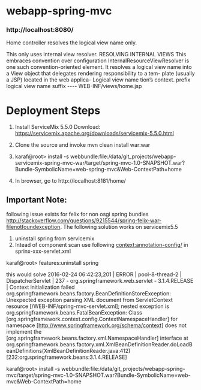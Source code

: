 # webapp-spring-mvc

### http://localhost:8080/

Home controller resolves the logical view name only.

This only uses internal view resolver.
RESOLVING INTERNAL VIEWS
This embraces convention over configuration
InternalResourceViewResolver is one such convention-oriented element.
It
resolves a logical view name into a View object
that delegates rendering responsibility to a tem-
plate (usually a JSP) located in the web applica-
Logical view name
tion’s context.
prefix        logical view name   suffix
              ----
WEB-INF/views/home.jsp


# Deployment Steps
1. Install ServiceMix 5.5.0
Download: https://servicemix.apache.org/downloads/servicemix-5.5.0.html
2. Clone the source and invoke 
	mvn clean install war:war
3. karaf@root> install -s webbundle:file:/data/git_projects/webapp-servicemix-spring-mvc-war/target/spring-mvc-1.0-SNAPSHOT.war?Bundle-SymbolicName=web-spring-mvc&Web-ContextPath=home

4. In browser, go to http://localhost:8181/home/

## Important Note:
following issue exists for felix for non osgi spring bundles
http://stackoverflow.com/questions/9215544/spring-felix-war-filenotfoundexception. The following solution works on servicemix5.5
1. uninstall spring from servicemix
2. Intead of component scan use following
    <context:annotation-config/>
    <!--<context:component-scan base-package="com.examples.controllers" />-->
    <bean id="homeController" class="com.examples.controllers.HomeController" />
    in sprinx-xxx-servlet.xml
    
karaf@root> features:uninstall spring

this would solve
2016-02-24 06:42:23,201 | ERROR | pool-8-thread-2  | DispatcherServlet                | 237 - org.springframework.web.servlet - 3.1.4.RELEASE | Context initialization failed
org.springframework.beans.factory.BeanDefinitionStoreException: Unexpected exception parsing XML document from ServletContext resource [/WEB-INF/spring-mvc-servlet.xml]; nested exception is org.springframework.beans.FatalBeanException: Class [org.springframework.context.config.ContextNamespaceHandler] for namespace [http://www.springframework.org/schema/context] does not implement the [org.springframework.beans.factory.xml.NamespaceHandler] interface
	at org.springframework.beans.factory.xml.XmlBeanDefinitionReader.doLoadBeanDefinitions(XmlBeanDefinitionReader.java:412)[232:org.springframework.beans:3.1.4.RELEASE]


karaf@root> install -s webbundle:file:/data/git_projects/webapp-spring-mvc/target/spring-mvc-1.0-SNAPSHOT.war?Bundle-SymbolicName=web-mvc&Web-ContextPath=home

